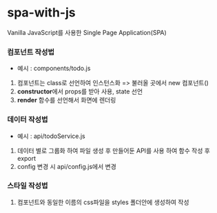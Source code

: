 # spa-with-js
Vanilla JavaScript를 사용한 Single Page Application(SPA)

### 컴포넌트 작성법
- 예시 : components/todo.js
1. 컴포넌트는 class로 선언하여 인스턴스화 => 불러올 곳에서 new 컴포넌트()
2. **constructor**에서 props를 받아 사용, state 선언 
3. **render** 함수를 선언해서 화면에 렌더링

### 데이터 작성법
- 예시 : api/todoService.js
1. 데이터 별로 그룹화 하여 파일 생성 후 만들어둔 API를 사용 하여 함수 작성 후 export
2. config 변경 시 api/config.js에서 변경

### 스타일 작성법
1. 컴포넌트와 동일한 이름의 css파일을 styles 폴더안에 생성하여 작성
